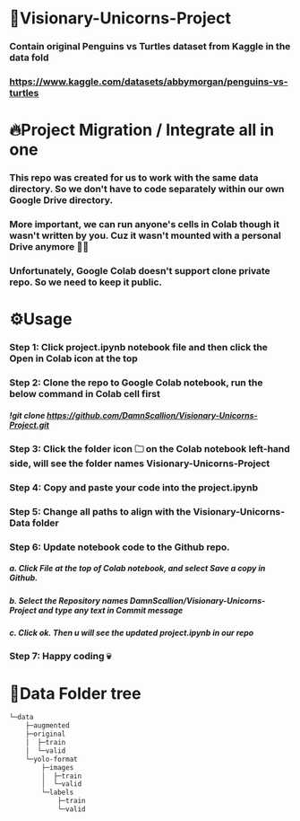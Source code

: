 # 🚀Visionary-Unicorns-Project
### Contain original Penguins vs Turtles dataset from Kaggle in the data fold
### https://www.kaggle.com/datasets/abbymorgan/penguins-vs-turtles

# 🔥Project Migration / Integrate all in one
### This repo was created for us to work with the same data directory. So we don't have to code separately within our own Google Drive directory.
### More important, we can run anyone's cells in Colab though it wasn't written by you. Cuz it wasn't mounted with a personal Drive anymore 🔗‍💥
### Unfortunately, Google Colab doesn't support clone private repo. So we need to keep it public.

# ⚙️Usage
### Step 1: Click project.ipynb notebook file and then click the Open in Colab icon at the top

### Step 2: Clone the repo to Google Colab notebook, run the below command in Colab cell first
##### !git clone https://github.com/DamnScallion/Visionary-Unicorns-Project.git

### Step 3: Click the folder icon 🗀 on the Colab notebook left-hand side, will see the folder names Visionary-Unicorns-Project

### Step 4: Copy and paste your code into the project.ipynb

### Step 5: Change all paths to align with the Visionary-Unicorns-Data folder

### Step 6: Update notebook code to the Github repo. 
##### a. Click File at the top of Colab notebook, and select Save a copy in Github.
##### b. Select the Repository names DamnScallion/Visionary-Unicorns-Project and type any text in Commit message
##### c. Click ok. Then u will see the updated project.ipynb in our repo

### Step 7: Happy coding 💀


# 🌲Data Folder tree
```bash
└─data
    ├─augmented
    ├─original
    │  ├─train
    │  └─valid
    └─yolo-format
        ├─images
        │  ├─train
        │  └─valid
        └─labels
            ├─train
            └─valid
```
